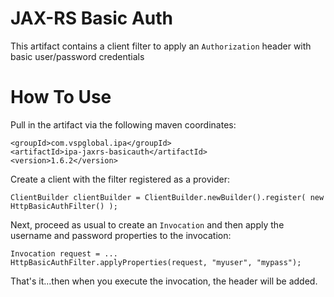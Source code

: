 # JAX-RS Basic Auth
This artifact contains a client filter to apply an `Authorization` header with basic user/password credentials

# How To Use

Pull in the artifact via the following maven coordinates:

```
<groupId>com.vspglobal.ipa</groupId>
<artifactId>ipa-jaxrs-basicauth</artifactId>
<version>1.6.2</version>
```

Create a client with the filter registered as a provider:

```
ClientBuilder clientBuilder = ClientBuilder.newBuilder().register( new HttpBasicAuthFilter() );
```

Next, proceed as usual to create an `Invocation` and then apply the username and password properties to the invocation:

```
Invocation request = ...
HttpBasicAuthFilter.applyProperties(request, "myuser", "mypass");
```

That's it...then when you execute the invocation, the header will be added.

